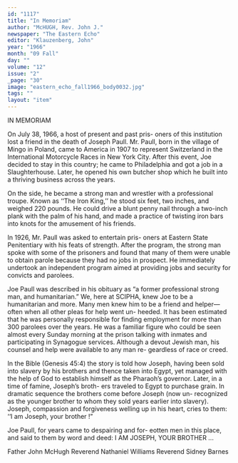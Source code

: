 ```yaml
---
id: "1117"
title: "In Memoriam"
author: "McHUGH, Rev. John J."
newspaper: "The Eastern Echo"
editor: "Klauzenberg, John"
year: "1966"
month: "09 Fall"
day: ""
volume: "12"
issue: "2"
_page: "30"
image: "eastern_echo_fall1966_body0032.jpg"
tags: ""
layout: "item"
---
```

IN MEMORIAM

On July 38, 1966, a host of present and past pris-
oners of this institution lost a friend in the death of
Joseph Paull. Mr. Paull, born in the village of Mingo
in Poland, came to America in 1907 to represent
Switzerland in the International Motorcycle Races in
New York City. After this event, Joe decided to stay
in this country; he came to Philadelphia and got a
job in a Slaughterhouse. Later, he opened his own
butcher shop which he built into a thriving business
across the years.

On the side, he became a strong man and wrestler
with a professional troupe. Known as ‘‘The Iron
King,’’ he stood six feet, two inches, and weighed 220
pounds. He could drive a blunt penny nail through
a two-inch plank with the palm of his hand, and made
a practice of twisting iron bars into knots for the
amusement of his friends.

In 1926, Mr. Paull was asked to entertain pris-
oners at Eastern State Penitentiary with his feats of
strength. After the program, the strong man spoke
with some of the prisoners and found that many of
them were unable to obtain parole because they had
no jobs in prospect. He immediately undertook an
independent program aimed at providing jobs and
security for convicts and parolees.

Joe Paull was described in his obituary as “a
former professional strong man, and humanitarian.”
We, here at SCIPHA, knew Joe to be a humanitarian
and more. Many men knew him to be a friend and
helper—often when all other pleas for help went un-
heeded. It has been estimated that he was personally
responsible for finding employment for more than 300
parolees over the years. He was a familiar figure who
could be seen almost every Sunday morning at the
prison talking with inmates and participating in
Synagogue services. Although a devout Jewish man,
his counsel and help were available to any man re-
geardless of race or creed.

In the Bible (Genesis 45:4) the story is told how
Joseph, having been sold into slavery by his brothers
and thence taken into Egypt, yet managed with the
help of God to establish himself as the Pharaoh’s
governor. Later, in a time of famine, Joseph’s broth-
ers traveled to Egypt to purchase grain. In dramatic
sequence the brothers come before Joseph (now un-
recognized as the younger brother to whom they sold
years earlier into slavery). Joseph, compassion and
forgiveness welling up in his heart, cries to them: ‘‘I
am Joseph, your brother !”

Joe Paull, for years came to despairing and for-
eotten men in this place, and said to them by word
and deed: I AM JOSEPH, YOUR BROTHER ...

Father John McHugh
Reverend Nathaniel Williams
Reverend Sidney Barnes
